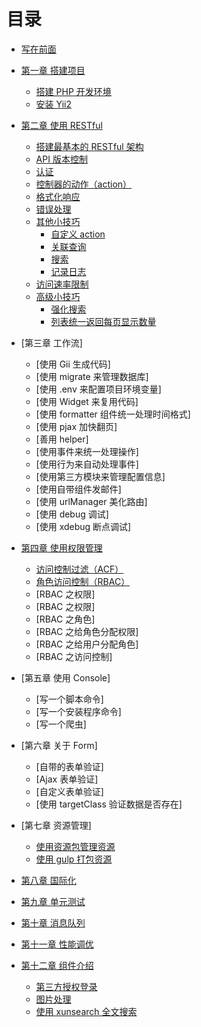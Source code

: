 # 目录

* [写在前面](README.md)

* [第一章 搭建项目](book/01/1.0.md)
    * [搭建 PHP 开发环境](book/01/1.1.md)
    * [安装 Yii2](book/01/1.2.md)

* [第二章 使用 RESTful](book/02/2.0.md)
    * [搭建最基本的 RESTful 架构](book/02/2.1.md)
    * [API 版本控制](book/02/2.2.md)
    * [认证](book/02/2.3.md)
    * [控制器的动作（action）](book/02/2.4.md)
    * [格式化响应](book/02/2.5.md)
    * [错误处理](book/02/2.6.md)
    * [其他小技巧](book/02/2.5.md)
        * [自定义 action](book/02/2.5.md)
        * [关联查询](book/02/2.5.md)
        * [搜索](book/02/2.5.md)
        * [记录日志](book/02/2.5.md)
    * [访问速率限制](book/02/2.6.md)
    * [高级小技巧](book/02/2.7.md)
        * [强化搜索](book/02/2.7.md)
        * [列表统一返回每页显示数量](book/02/2.7.md)

* [第三章 工作流]
    * [使用 Gii 生成代码]
    * [使用 migrate 来管理数据库]
    * [使用 .env 来配置项目环境变量]
    * [使用 Widget 来复用代码]
    * [使用 formatter 组件统一处理时间格式]
    * [使用 pjax 加快翻页]
    * [善用 helper]
    * [使用事件来统一处理操作]
    * [使用行为来自动处理事件]
    * [使用第三方模块来管理配置信息]
    * [使用自带组件发邮件]
    * [使用 urlManager 美化路由]
    * [使用 debug 调试]
    * [使用 xdebug 断点调试]

* [第四章 使用权限管理](book/04/4.0.md)
    * [访问控制过滤（ACF）](book/04/4.1.md)
    * [角色访问控制（RBAC）](book/04/4.2.md)
    * [RBAC 之权限]
    * [RBAC 之权限]
    * [RBAC 之角色]
    * [RBAC 之给角色分配权限]
    * [RBAC 之给用户分配角色]
    * [RBAC 之访问控制]

* [第五章 使用 Console]
    * [写一个脚本命令]
    * [写一个安装程序命令]
    * [写一个爬虫]

* [第六章 关于 Form]
    * [自带的表单验证]
    * [Ajax 表单验证]
    * [自定义表单验证]
    * [使用 targetClass 验证数据是否存在]

* [第七章 资源管理]
    * [使用资源包管理资源](.md)
    * [使用 gulp 打包资源](.md)
* [第八章 国际化](.md)
* [第九章 单元测试](.md)
* [第十章 消息队列](.md)
* [第十一章 性能调优](.md)
* [第十二章 组件介绍](.md)
    * [第三方授权登录]()
    * [图片处理]()
    * [使用 xunsearch 全文搜索]()

